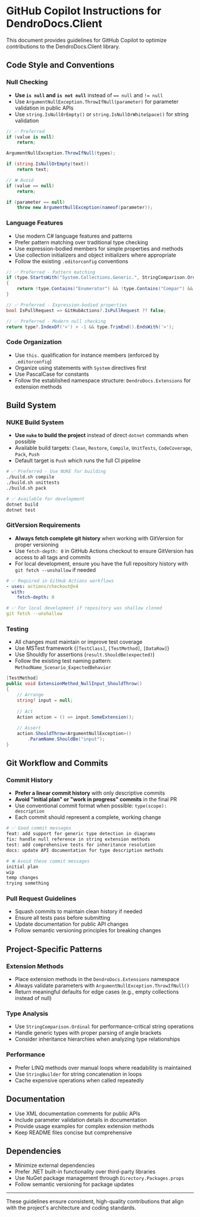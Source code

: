# GitHub Copilot Instructions for DendroDocs.Client

This document provides guidelines for GitHub Copilot to optimize contributions to the DendroDocs.Client library.

## Code Style and Conventions

### Null Checking
- **Use `is null` and `is not null`** instead of `== null` and `!= null`
- Use `ArgumentNullException.ThrowIfNull(parameter)` for parameter validation in public APIs
- Use `string.IsNullOrEmpty()` or `string.IsNullOrWhiteSpace()` for string validation

```csharp
// ✅ Preferred
if (value is null)
    return;

ArgumentNullException.ThrowIfNull(types);

if (string.IsNullOrEmpty(text))
    return text;

// ❌ Avoid
if (value == null)
    return;

if (parameter == null)
    throw new ArgumentNullException(nameof(parameter));
```

### Language Features
- Use modern C# language features and patterns
- Prefer pattern matching over traditional type checking
- Use expression-bodied members for simple properties and methods
- Use collection initializers and object initializers where appropriate
- Follow the existing `.editorconfig` conventions

```csharp
// ✅ Preferred - Pattern matching
if (type.StartsWith("System.Collections.Generic.", StringComparison.Ordinal))
{
    return !type.Contains("Enumerator") && !type.Contains("Compar") && !type.Contains("Exception");
}

// ✅ Preferred - Expression-bodied properties
bool IsPullRequest => GitHubActions?.IsPullRequest ?? false;

// ✅ Preferred - Modern null checking
return type?.IndexOf('>') > -1 && type.TrimEnd().EndsWith('>');
```

### Code Organization
- Use `this.` qualification for instance members (enforced by `.editorconfig`)
- Organize using statements with `System` directives first
- Use PascalCase for constants
- Follow the established namespace structure: `DendroDocs.Extensions` for extension methods

## Build System

### NUKE Build System
- **Use `nuke` to build the project** instead of direct `dotnet` commands when possible
- Available build targets: `Clean`, `Restore`, `Compile`, `UnitTests`, `CodeCoverage`, `Pack`, `Push`
- Default target is `Push` which runs the full CI pipeline

```bash
# ✅ Preferred - Use NUKE for building
./build.sh compile
./build.sh unittests  
./build.sh pack

# ✅ Available for development
dotnet build
dotnet test
```

### GitVersion Requirements
- **Always fetch complete git history** when working with GitVersion for proper versioning
- Use `fetch-depth: 0` in GitHub Actions checkout to ensure GitVersion has access to all tags and commits
- For local development, ensure you have the full repository history with `git fetch --unshallow` if needed

```yaml
# ✅ Required in GitHub Actions workflows
- uses: actions/checkout@v4
  with:
    fetch-depth: 0

# ✅ For local development if repository was shallow cloned
git fetch --unshallow
```

### Testing
- All changes must maintain or improve test coverage
- Use MSTest framework (`[TestClass]`, `[TestMethod]`, `[DataRow]`)
- Use Shouldly for assertions (`result.ShouldBe(expected)`)
- Follow the existing test naming pattern: `MethodName_Scenario_ExpectedBehavior`

```csharp
[TestMethod]
public void ExtensionMethod_NullInput_ShouldThrow()
{
    // Arrange
    string? input = null;
    
    // Act
    Action action = () => input.SomeExtension();
    
    // Assert
    action.ShouldThrow<ArgumentNullException>()
        .ParamName.ShouldBe("input");
}
```

## Git Workflow and Commits

### Commit History
- **Prefer a linear commit history** with only descriptive commits
- **Avoid "initial plan" or "work in progress" commits** in the final PR
- Use conventional commit format when possible: `type(scope): description`
- Each commit should represent a complete, working change

```bash
# ✅ Good commit messages
feat: add support for generic type detection in diagrams
fix: handle null reference in string extension methods
test: add comprehensive tests for inheritance resolution
docs: update API documentation for type description methods

# ❌ Avoid these commit messages
initial plan
wip
temp changes
trying something
```

### Pull Request Guidelines
- Squash commits to maintain clean history if needed
- Ensure all tests pass before submitting
- Update documentation for public API changes
- Follow semantic versioning principles for breaking changes

## Project-Specific Patterns

### Extension Methods
- Place extension methods in the `DendroDocs.Extensions` namespace
- Always validate parameters with `ArgumentNullException.ThrowIfNull()`
- Return meaningful defaults for edge cases (e.g., empty collections instead of null)

### Type Analysis
- Use `StringComparison.Ordinal` for performance-critical string operations
- Handle generic types with proper parsing of angle brackets
- Consider inheritance hierarchies when analyzing type relationships

### Performance
- Prefer LINQ methods over manual loops where readability is maintained
- Use `StringBuilder` for string concatenation in loops
- Cache expensive operations when called repeatedly

## Documentation
- Use XML documentation comments for public APIs
- Include parameter validation details in documentation
- Provide usage examples for complex extension methods
- Keep README files concise but comprehensive

## Dependencies
- Minimize external dependencies
- Prefer .NET built-in functionality over third-party libraries
- Use NuGet package management through `Directory.Packages.props`
- Follow semantic versioning for package updates

---

These guidelines ensure consistent, high-quality contributions that align with the project's architecture and coding standards.